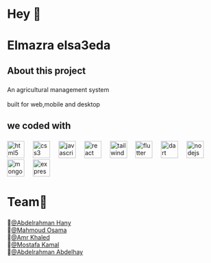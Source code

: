 <h1 align="left">Hey 👋</h1>

###

<h1 align="left">Elmazra elsa3eda</h1>

###

<h2 align="left">About this project</h2>

###

<p align="left">An agricultural management system<br><br>built for web,mobile and desktop</p>

###

<h2 align="left">we coded with</h2>

###

<div align="left">
  <img src="https://cdn.jsdelivr.net/gh/devicons/devicon/icons/html5/html5-original.svg" height="40" alt="html5 logo"  />
  <img width="12" />
  <img src="https://cdn.jsdelivr.net/gh/devicons/devicon/icons/css3/css3-original.svg" height="40" alt="css3 logo"  />
  <img width="12" />
  <img src="https://cdn.jsdelivr.net/gh/devicons/devicon/icons/javascript/javascript-original.svg" height="40" alt="javascript logo"  />
  <img width="12" />
  <img src="https://cdn.jsdelivr.net/gh/devicons/devicon/icons/react/react-original.svg" height="40" alt="react logo"  />
  <img width="12" />
  <img src="https://cdn.jsdelivr.net/gh/devicons/devicon/icons/tailwindcss/tailwindcss-original-wordmark.svg" height="40" alt="tailwindcss logo"  />
  <img width="12" />
  <img src="https://cdn.jsdelivr.net/gh/devicons/devicon/icons/flutter/flutter-original.svg" height="40" alt="flutter logo"  />
  <img width="12" />
  <img src="https://cdn.jsdelivr.net/gh/devicons/devicon/icons/dart/dart-original.svg" height="40" alt="dart logo"  />
  <img width="12" />
  <img src="https://cdn.jsdelivr.net/gh/devicons/devicon/icons/nodejs/nodejs-original.svg" height="40" alt="nodejs logo"  />
  <img width="12" />
  <img src="https://cdn.jsdelivr.net/gh/devicons/devicon/icons/mongodb/mongodb-original.svg" height="40" alt="mongodb logo"  />
  <img width="12" />
  <img src="https://cdn.jsdelivr.net/gh/devicons/devicon/icons/express/express-original.svg" height="40" alt="express logo"  />
</div>

###

<h1 align="left">Team💪</h1>

###

<p align="left">🔹<a href="https://github.com/AbdelrhmanAbuelnile">@Abdelrahman Hany</a><br>🔹<a href="https://github.com/mahmoudosama1100">@Mahmoud Osama</a><br>🔹<a href="https://github.com/3mrNour">@Amr Khaled</a><br>🔹<a href="https://github.com/KAMALDON7">@Mostafa Kamal</a><br>🔹<a href="https://github.com/Abdelrhmanabdelhay">@Abdelrahman Abdelhay</a></p>

###
